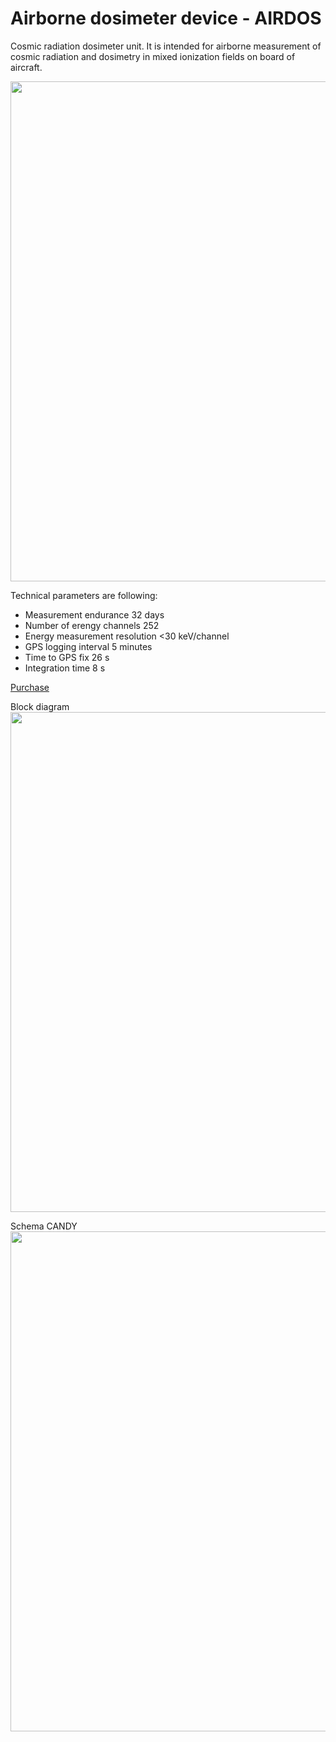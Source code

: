 # Airborne dosimeter device - AIRDOS

Cosmic radiation dosimeter unit. It is intended for airborne measurement of cosmic radiation and dosimetry in mixed ionization fields on board of aircraft. 

<img src="https://raw.githubusercontent.com/UniversalScientificTechnologies/AIRDOS/master/DOC/src/img/AIRDOS01A_box.JPG" width="800" />

Technical parameters are following: 

* Measurement endurance 32 days
* Number of erengy channels    252
* Energy measurement resolution    <30 keV/channel
* GPS logging interval    5 minutes
* Time to GPS fix	26 s
* Integration time    8 s

[Purchase](http://www.ust.cz/shop/product_info.php?&products_id=269)

Block diagram
<img src="https://raw.githubusercontent.com/UniversalScientificTechnologies/AIRDOS/master/SCH_PCB/AIRDOS01A_block.jpeg" width="800" />

Schema CANDY
<img src="https://raw.githubusercontent.com/UniversalScientificTechnologies/AIRDOS/blob/master/SCH_PCB/CANDY/CANDY01A/CANDY01A_SCH.jpg" width="800" />


